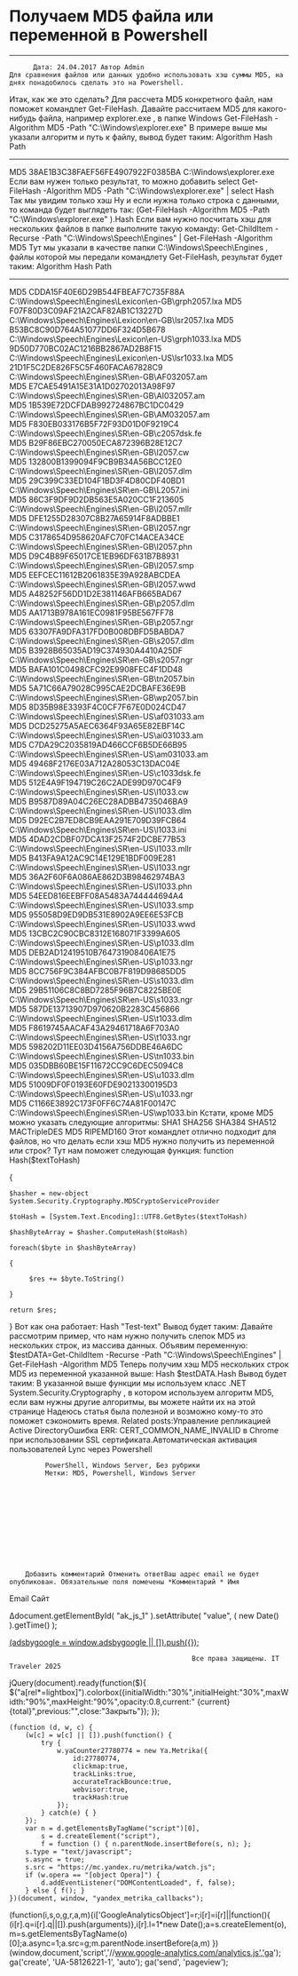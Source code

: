 #                 	Получаем MD5 файла или переменной в Powershell                	  
***            ***

			
            
		
    
	
    	  Дата: 24.04.2017 Автор Admin  
	Для сравнения файлов или данных удобно использовать хэш суммы MD5, на днях понадобилось сделать это на Powershell.
Итак, как же это сделать?
Для рассчета MD5 конкретного файл, нам поможет командлет Get-FileHash.
Давайте рассчитаем MD5 для какого-нибудь файла, например explorer.exe , в папке Windows
Get-FileHash -Algorithm MD5 -Path "C:\Windows\explorer.exe"
В примере выше мы указали алгоритм и путь к файлу, вывод будет таким:
Algorithm Hash                             Path                   
--------- ----                             ----                   
MD5       38AE1B3C38FAEF56FE4907922F0385BA C:\Windows\explorer.exe
Если вам нужен только результат, то можно добавить select
Get-FileHash -Algorithm MD5 -Path "C:\Windows\explorer.exe" | select Hash
Так мы увидим только хэш
Ну и если нужна только строка с данными, то команда будет выглядеть так:
(Get-FileHash -Algorithm MD5 -Path "C:\Windows\explorer.exe" ).Hash
Если вам нужно посчитать хэш для нескольких файлов в папке выполните такую команду:
Get-ChildItem -Recurse -Path "C:\Windows\Speech\Engines" | Get-FileHash -Algorithm MD5
Тут мы указали в качестве папки C:\Windows\Speech\Engines , файлы которой мы передали командлету Get-FileHash, результат будет таким:
Algorithm Hash                             Path                                                
--------- ----                             ----                                                
MD5       CDDA15F40E6D29B544FBEAF7C735F88A C:\Windows\Speech\Engines\Lexicon\en-GB\grph2057.lxa
MD5       F07F80D3C09AF21A2CAF82AB1C13227D C:\Windows\Speech\Engines\Lexicon\en-GB\lsr2057.lxa
MD5       B53BC8C90D764A51077DD6F324D5B678 C:\Windows\Speech\Engines\Lexicon\en-US\grph1033.lxa
MD5       9D50D770BC02AC1216BB2867AD2B8F15 C:\Windows\Speech\Engines\Lexicon\en-US\lsr1033.lxa
MD5       21D1F5C2DE826F5C5F460FACA67828C9 C:\Windows\Speech\Engines\SR\en-GB\AF032057.am      
MD5       E7CAE5491A15E31A1D02702013A98F97 C:\Windows\Speech\Engines\SR\en-GB\AI032057.am      
MD5       1B539E72DCFDAB992724867BC1DC0429 C:\Windows\Speech\Engines\SR\en-GB\AM032057.am      
MD5       F830EB033176B5F72F93D01D0F9219C4 C:\Windows\Speech\Engines\SR\en-GB\c2057dsk.fe      
MD5       B29F86EBC270050ECA872396B28E12C7 C:\Windows\Speech\Engines\SR\en-GB\l2057.cw         
MD5       132800B1399094F9CB9B34A56BCC12E0 C:\Windows\Speech\Engines\SR\en-GB\l2057.dlm        
MD5       29C399C33ED104F1BD3F4D80CDF40BD1 C:\Windows\Speech\Engines\SR\en-GB\L2057.ini        
MD5       86C3F9DF9D2DB563E5A020CC1F213605 C:\Windows\Speech\Engines\SR\en-GB\l2057.mllr       
MD5       DFE1255D28307C8B27A65914F8ADBBE1 C:\Windows\Speech\Engines\SR\en-GB\l2057.ngr        
MD5       C3178654D958620AFC70FC14ACEA34CE C:\Windows\Speech\Engines\SR\en-GB\l2057.phn        
MD5       D9C4B89F65017CE1EB96DF631B7B8931 C:\Windows\Speech\Engines\SR\en-GB\l2057.smp        
MD5       EEFCEC11612B2061835E39A928ABCDEA C:\Windows\Speech\Engines\SR\en-GB\l2057.wwd        
MD5       A48252F56DD1D2E381146AFB665BAD67 C:\Windows\Speech\Engines\SR\en-GB\p2057.dlm        
MD5       AA1713B978A161EC0981F95BE567FF78 C:\Windows\Speech\Engines\SR\en-GB\p2057.ngr        
MD5       63307FA9DFA317FD0B008DBFD5BABDA7 C:\Windows\Speech\Engines\SR\en-GB\s2057.dlm        
MD5       B3928B65035AD19C374930A4410A25DF C:\Windows\Speech\Engines\SR\en-GB\s2057.ngr        
MD5       BAFA101C0498CFC92E9908FEC4F1DD48 C:\Windows\Speech\Engines\SR\en-GB\tn2057.bin       
MD5       5A71C66A79028C995CAE2DCBAFE36E9B C:\Windows\Speech\Engines\SR\en-GB\wp2057.bin       
MD5       8D35B98E3393F4C0CF7F67E0D024CD47 C:\Windows\Speech\Engines\SR\en-US\af031033.am      
MD5       DCD25275A5AEC6364F93A65E82EBF14C C:\Windows\Speech\Engines\SR\en-US\ai031033.am      
MD5       C7DA29C2035819AD466CCF6B5DE66B95 C:\Windows\Speech\Engines\SR\en-US\am031033.am      
MD5       49468F2176E03A712A28053C13DAC04E C:\Windows\Speech\Engines\SR\en-US\c1033dsk.fe      
MD5       512E4A9F194719C26C2ADE99D970C4F9 C:\Windows\Speech\Engines\SR\en-US\l1033.cw         
MD5       B9587D89A04C26EC28ADBB4735046BA9 C:\Windows\Speech\Engines\SR\en-US\l1033.dlm        
MD5       D92EC2B7ED8CB9EAA291E709D39FCB64 C:\Windows\Speech\Engines\SR\en-US\l1033.ini        
MD5       4DAD2CDBF07DCA13F2574F2DCBE77B53 C:\Windows\Speech\Engines\SR\en-US\l1033.mllr       
MD5       B413FA9A12AC9C14E129E1BDF009E281 C:\Windows\Speech\Engines\SR\en-US\l1033.ngr        
MD5       36A2F60F6A086AE862D3B98462974BA3 C:\Windows\Speech\Engines\SR\en-US\l1033.phn        
MD5       54EED816EEBFF08A5483A744444694A4 C:\Windows\Speech\Engines\SR\en-US\l1033.smp        
MD5       955058D9ED9DB531E8902A9EE6E53FCB C:\Windows\Speech\Engines\SR\en-US\l1033.wwd        
MD5       13CBC2C90CBC8312E168071F3399A605 C:\Windows\Speech\Engines\SR\en-US\p1033.dlm        
MD5       DEB2AD12419510B764731908406A1E75 C:\Windows\Speech\Engines\SR\en-US\p1033.ngr        
MD5       8CC756F9C384AFBC0B7F819D98685DD5 C:\Windows\Speech\Engines\SR\en-US\s1033.dlm        
MD5       29B51106C8C8BD7285F96B7C8225BE0E C:\Windows\Speech\Engines\SR\en-US\s1033.ngr        
MD5       587DE13713907D970620B2283C456866 C:\Windows\Speech\Engines\SR\en-US\t1033.dlm        
MD5       F8619745AACAF43A29461718A6F703A0 C:\Windows\Speech\Engines\SR\en-US\t1033.ngr        
MD5       598202D11EE03D4156A756DDBE46A6DC C:\Windows\Speech\Engines\SR\en-US\tn1033.bin       
MD5       035DBB60BE15F11672CC9C6DEC5094C8 C:\Windows\Speech\Engines\SR\en-US\u1033.dlm        
MD5       51009DF0F0193E60FDE90213300195D3 C:\Windows\Speech\Engines\SR\en-US\u1033.ngr        
MD5       C1166E3892C173F0FF6C74A81F00147C C:\Windows\Speech\Engines\SR\en-US\wp1033.bin
Кстати, кроме MD5 можно указать следующие алгоритмы:
SHA1
SHA256
SHA384
SHA512
MACTripleDES
MD5
RIPEMD160
Этот командлет отлично подходит для файлов, но что делать если хэш MD5 нужно получить из переменной или строк?
Тут нам поможет следующая функция:
function Hash($textToHash)

{

    $hasher = new-object System.Security.Cryptography.MD5CryptoServiceProvider

    $toHash = [System.Text.Encoding]::UTF8.GetBytes($textToHash)

    $hashByteArray = $hasher.ComputeHash($toHash)

    foreach($byte in $hashByteArray)

    {

         $res += $byte.ToString()

    }

    return $res;

}
Вот как она работает:
Hash "Test-text"
Вывод будет таким:
Давайте рассмотрим пример, что нам нужно получить слепок MD5 из нескольких строк, из массива данных.
Объявим переменную:
$testDATA=Get-ChildItem -Recurse -Path "C:\Windows\Speech\Engines" | Get-FileHash -Algorithm MD5
Теперь получим хэш MD5 нескольких строк MD5 из переменной указанной выше:
Hash $testDATA.Hash
Вывод будет таким:
В указанной выше функции мы используем класс .NET System.Security.Cryptography , в котором используем алгоритм MD5, если вам нужны другие алгоритмы, вы можете найти их на этой странице
Надеюсь статья была полезной и возможно кому-то это поможет сэкономить время.
Related posts:Управление репликацией Active DirectoryОшибка ERR: CERT_COMMON_NAME_INVALID в Chrome при использовании SSL сертификата.Автоматическая активация пользователей Lync через Powershell
        
             PowerShell, Windows Server, Без рубрики 
             Метки: MD5, Powershell, Windows Server  
        
            
        
    
                        
                    
                    
                
        
                
	
		
		Добавить комментарий Отменить ответВаш адрес email не будет опубликован. Обязательные поля помечены *Комментарий * Имя 
Email 
Сайт 
 
&#916;document.getElementById( "ak_js_1" ).setAttribute( "value", ( new Date() ).getTime() );	
	
<ins class="adsbygoogle"
     style="display:block"
     data-ad-client="ca-pub-1890562251101921"
     data-ad-slot="9117958896"
     data-ad-format="auto">
(adsbygoogle = window.adsbygoogle || []).push({});
			
        
        
		
        
           
    
    
  
	
    
		
        
             
			
                
                    
                                                  Все права защищены. IT Traveler 2025 
                         
                        
																														                    
                    
				
                
                
    
			
		                            
	
	
                
                
			
                
		
        
	
    
jQuery(document).ready(function($){
  $("a[rel*=lightbox]").colorbox({initialWidth:"30%",initialHeight:"30%",maxWidth:"90%",maxHeight:"90%",opacity:0.8,current:" {current}  {total}",previous:"",close:"Закрыть"});
});
  
    (function (d, w, c) {
        (w[c] = w[c] || []).push(function() {
            try {
                w.yaCounter27780774 = new Ya.Metrika({
                    id:27780774,
                    clickmap:true,
                    trackLinks:true,
                    accurateTrackBounce:true,
                    webvisor:true,
                    trackHash:true
                });
            } catch(e) { }
        });
        var n = d.getElementsByTagName("script")[0],
            s = d.createElement("script"),
            f = function () { n.parentNode.insertBefore(s, n); };
        s.type = "text/javascript";
        s.async = true;
        s.src = "https://mc.yandex.ru/metrika/watch.js";
        if (w.opera == "[object Opera]") {
            d.addEventListener("DOMContentLoaded", f, false);
        } else { f(); }
    })(document, window, "yandex_metrika_callbacks");
  (function(i,s,o,g,r,a,m){i['GoogleAnalyticsObject']=r;i[r]=i[r]||function(){
  (i[r].q=i[r].q||[]).push(arguments)},i[r].l=1*new Date();a=s.createElement(o),
  m=s.getElementsByTagName(o)[0];a.async=1;a.src=g;m.parentNode.insertBefore(a,m)
  })(window,document,'script','//www.google-analytics.com/analytics.js','ga');
  ga('create', 'UA-58126221-1', 'auto');
  ga('send', 'pageview');
